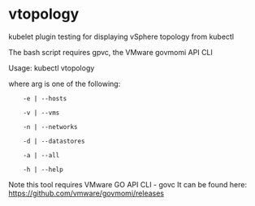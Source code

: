 # vtopology
kubelet plugin testing for displaying vSphere topology from kubectl

The bash script requires gpvc, the VMware govmomi API CLI

Usage: kubectl vtopology <arg>
  
  where arg is one of the following:
  
        -e | --hosts
        
        -v | --vms
        
        -n | --networks
        
        -d | --datastores
        
        -a | --all
        
        -h | --help
        

Note this tool requires VMware GO API CLI - govc
It can be found here: https://github.com/vmware/govmomi/releases
